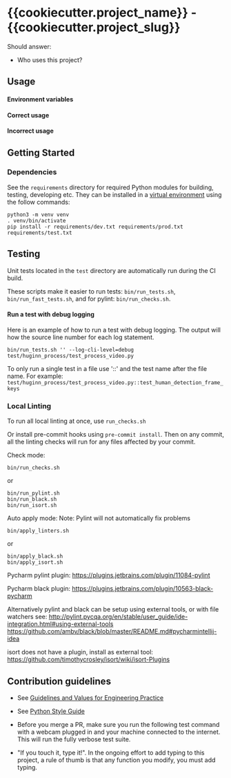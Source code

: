 # {{cookiecutter.project_name}} - {{cookiecutter.project_slug}} 

Should answer:

* Who uses this project?


## Usage

####  Environment variables

#### Correct usage

#### Incorrect usage

## Getting Started

### Dependencies

See the `requirements` directory for required Python modules for building, testing, developing etc.
They can be installed in a [virtual environment](https://docs.python.org/3/library/venv.html) using the follow commands:
```
python3 -m venv venv
. venv/bin/activate
pip install -r requirements/dev.txt requirements/prod.txt requirements/test.txt
```

## Testing

Unit tests located in the `test` directory are automatically run during the CI build.

These scripts make it easier to run tests: `bin/run_tests.sh`, `bin/run_fast_tests.sh`, and for
pylint: `bin/run_checks.sh`.


#### Run a test with debug logging

Here is an example of how to run a test with debug logging. The output will how the source line
number for each log statement.

    bin/run_tests.sh '' --log-cli-level=debug test/huginn_process/test_process_video.py

To only run a single test in a file use '::' and the test name after the file name.
For example: `test/huginn_process/test_process_video.py::test_human_detection_frame_keys`

### Local Linting

To run all local linting at once, use `run_checks.sh`

Or install pre-commit hooks using `pre-commit install`. Then on any commit, all the linting checks will
run for any files affected by your commit.

Check mode:

`bin/run_checks.sh`

or
```
bin/run_pylint.sh
bin/run_black.sh
bin/run_isort.sh
```

Auto apply mode:
Note: Pylint will not automatically fix problems

`bin/apply_linters.sh`

or
```
bin/apply_black.sh
bin/apply_isort.sh
```


Pycharm pylint plugin: https://plugins.jetbrains.com/plugin/11084-pylint

Pycharm black plugin: https://plugins.jetbrains.com/plugin/10563-black-pycharm

Alternatively pylint and black can be setup using external tools, or with file watchers see:
http://pylint.pycqa.org/en/stable/user_guide/ide-integration.html#using-external-tools
https://github.com/ambv/black/blob/master/README.md#pycharmintellij-idea

isort does not have a plugin, install as external tool:
https://github.com/timothycrosley/isort/wiki/isort-Plugins


## Contribution guidelines

* See [Guidelines and Values for Engineering Practice](
https://tvision.atlassian.net/wiki/spaces/TVIPD/pages/30277643/Guidelines+and+values+for+engineering+practice)

* See [Python Style Guide](
https://tvision.atlassian.net/wiki/spaces/TVIPD/pages/821559312/Python+Style+Guide)

* Before you merge a PR, make sure you run the following test command with a webcam plugged in and
your machine connected to the internet. This will run the fully verbose test suite.

* "If you touch it, type it!". In the ongoing effort to add typing to this project, a rule of thumb 
is that any function you modify, you must add typing.


